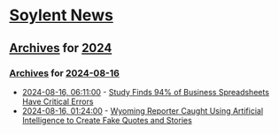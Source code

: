 # [Soylent News](../../../README.md)

## [Archives](../../index.md) for [2024](../index.md)

### [Archives](../../index.md) for [2024-08-16](index.md)

* [2024-08-16, 06:11:00](https://soylentnews.org/article.pl?sid=24/08/15/0214258&from=rss) - [Study Finds 94% of Business Spreadsheets Have Critical Errors](https://soylentnews.org/article.pl?sid=24/08/15/0214258&from=rss)
* [2024-08-16, 01:24:00](https://soylentnews.org/article.pl?sid=24/08/15/0150222&from=rss) - [Wyoming Reporter Caught Using Artificial Intelligence to Create Fake Quotes and Stories](https://soylentnews.org/article.pl?sid=24/08/15/0150222&from=rss)
